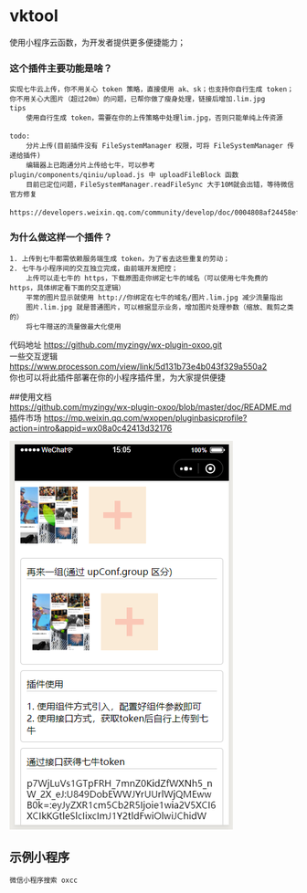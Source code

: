 # vktool
使用小程序云函数，为开发者提供更多便捷能力；  
### 这个插件主要功能是啥？
    实现七牛云上传，你不用关心 token 策略，直接使用 ak、sk；也支持你自行生成 token；
    你不用关心大图片（超过20m）的问题，已帮你做了瘦身处理，链接后增加.lim.jpg
    tips  
        使用自行生成 token，需要在你的上传策略中处理lim.jpg，否则只能单纯上传资源
        
    todo:
        分片上传(目前插件没有 FileSystemManager 权限，可将 FileSystemManager 传递给插件)
        编辑器上已跑通分片上传给七牛，可以参考  plugin/components/qiniu/upload.js 中 uploadFileBlock 函数
        目前已定位问题，FileSystemManager.readFileSync 大于10M就会出错，等待微信官方修复
        https://developers.weixin.qq.com/community/develop/doc/0004808af24458ef5ad829e175b800
### 为什么做这样一个插件？
    1. 上传到七牛都需依赖服务端生成 token，为了省去这些重复的劳动；
    2. 七牛与小程序间的交互独立完成，由前端开发把控；
        上传可以走七牛的 https，下载原图走你绑定七牛的域名（可以使用七牛免费的 https，具体绑定看下面的交互逻辑）
        平常的图片显示就使用 http://你绑定在七牛的域名/图片.lim.jpg 减少流量指出
        图片.lim.jpg 就是普通图片，可以根据显示业务，增加图片处理参数（缩放、裁剪之类的）
        将七牛赠送的流量做最大化使用
        
 
代码地址 https://github.com/myzingy/wx-plugin-oxoo.git    
一些交互逻辑 https://www.processon.com/view/link/5d131b73e4b043f329a550a2  
你也可以将此插件部署在你的小程序插件里，为大家提供便捷  

##使用文档  
https://github.com/myzingy/wx-plugin-oxoo/blob/master/doc/README.md  
插件市场 https://mp.weixin.qq.com/wxopen/pluginbasicprofile?action=intro&appid=wx08a0c42413d32176  

![链接](./doc/ex1.png)

## 示例小程序

    微信小程序搜索 oxcc  



